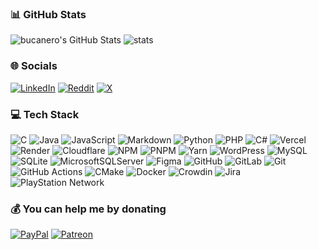 ### 📊 GitHub Stats

![bucanero's GitHub Stats](https://github-readme-stats.vercel.app/api?username=bucanero&show_icons=true&line_height=27&count_private=true&theme=transparent) ![stats](https://github-readme-stats.vercel.app/api/top-langs/?username=bucanero&theme=transparent&langs_count=3)

<!-- Actual text -->

### 🌐 Socials

[![LinkedIn](https://img.shields.io/badge/LinkedIn-%230077B5.svg?style=for-the-badge&logo=linkedin&logoColor=white)](https://linkedin.com/in/dparrino) [![Reddit](https://img.shields.io/badge/Reddit-%23FF4500.svg?style=for-the-badge&logo=Reddit&logoColor=white)](https://reddit.com/user/bucanero-) [![X](https://img.shields.io/badge/X-black.svg?style=for-the-badge&logo=X&logoColor=white)](https://x.com/dparrino) 

### 💻 Tech Stack

![C](https://img.shields.io/badge/c-%2300599C.svg?logo=c&logoColor=white) ![Java](https://img.shields.io/badge/java-%23ED8B00.svg?logo=openjdk&logoColor=white) ![JavaScript](https://img.shields.io/badge/javascript-%23323330.svg?logo=javascript&logoColor=%23F7DF1E) ![Markdown](https://img.shields.io/badge/markdown-%23000000.svg?logo=markdown&logoColor=white) ![Python](https://img.shields.io/badge/python-3670A0?logo=python&logoColor=ffdd54) ![PHP](https://img.shields.io/badge/php-%23777BB4.svg?logo=php&logoColor=white) ![C#](https://img.shields.io/badge/c%23-%23239120.svg?logo=csharp&logoColor=white) ![Vercel](https://img.shields.io/badge/vercel-%23000000.svg?logo=vercel&logoColor=white) ![Render](https://img.shields.io/badge/Render-%46E3B7.svg?logo=render&logoColor=white) ![Cloudflare](https://img.shields.io/badge/Cloudflare-F38020?logo=Cloudflare&logoColor=white) ![NPM](https://img.shields.io/badge/NPM-%23CB3837.svg?logo=npm&logoColor=white) ![PNPM](https://img.shields.io/badge/pnpm-%234a4a4a.svg?logo=pnpm&logoColor=f69220) ![Yarn](https://img.shields.io/badge/yarn-%232C8EBB.svg?logo=yarn&logoColor=white) ![WordPress](https://img.shields.io/badge/WordPress-%23117AC9.svg?logo=WordPress&logoColor=white) ![MySQL](https://img.shields.io/badge/mysql-4479A1.svg?logo=mysql&logoColor=white) ![SQLite](https://img.shields.io/badge/sqlite-%2307405e.svg?logo=sqlite&logoColor=white) ![MicrosoftSQLServer](https://img.shields.io/badge/Microsoft%20SQL%20Server-CC2927?logo=microsoft%20sql%20server&logoColor=white) ![Figma](https://img.shields.io/badge/figma-%23F24E1E.svg?logo=figma&logoColor=white) ![GitHub](https://img.shields.io/badge/github-%23121011.svg?logo=github&logoColor=white) ![GitLab](https://img.shields.io/badge/gitlab-%23181717.svg?logo=gitlab&logoColor=white) ![Git](https://img.shields.io/badge/git-%23F05033.svg?logo=git&logoColor=white) ![GitHub Actions](https://img.shields.io/badge/github%20actions-%232671E5.svg?logo=githubactions&logoColor=white) ![CMake](https://img.shields.io/badge/CMake-%23008FBA.svg?logo=cmake&logoColor=white) ![Docker](https://img.shields.io/badge/docker-%230db7ed.svg?logo=docker&logoColor=white) ![Crowdin](https://img.shields.io/badge/Crowdin-2E3340.svg?logo=Crowdin&logoColor=white) ![Jira](https://img.shields.io/badge/jira-%230A0FFF.svg?logo=jira&logoColor=white) ![PlayStation Network](https://img.shields.io/badge/PSN-%230070D1.svg?logo=Playstation&logoColor=white)

### 💰 You can help me by donating

[![PayPal](https://img.shields.io/badge/PayPal-00457C?style=for-the-badge&logo=paypal&logoColor=white)](https://paypal.me/bucanerodev) [![Patreon](https://img.shields.io/badge/Patreon-F96854?style=for-the-badge&logo=patreon&logoColor=white)](https://patreon.com/dparrino) 
  
<!-- Proudly created with GPRM ( https://gprm.itsvg.in ) -->
